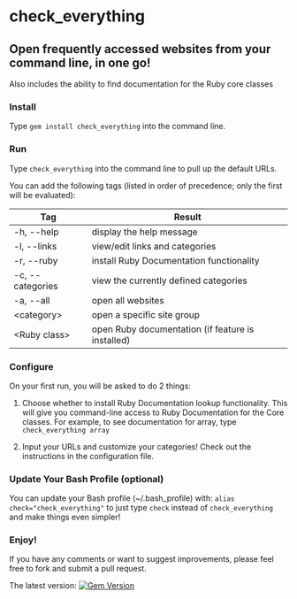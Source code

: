 # check_everything

## Open frequently accessed websites from your command line, in one go!
Also includes the ability to find documentation for the Ruby core classes

### Install

Type `gem install check_everything` into the command line.

### Run

Type `check_everything` into the command line to pull up the default URLs.

You can add the following tags (listed in order of precedence; only the first
will be evaluated):

|   Tag |  Result   |
|-----|-----|
|  \-h, \-\-help         | display the help message                          |
|  \-l, \-\-links        | view/edit links and categories                    |
|  \-r, \-\-ruby         | install Ruby Documentation functionality          |
|  \-c, \-\-categories   | view the currently defined categories             |
|  \-a, \-\-all          | open all websites                                 |
|  &#60;category&#62;    | open a specific site group                        |
|  &#60;Ruby class&#62;  | open Ruby documentation (if feature is installed) |


### Configure

On your first run, you will be asked to do 2 things:

1. Choose whether to install Ruby Documentation lookup functionality. This will
give you command-line access to Ruby Documentation for the Core classes. For
example, to see documentation for array, type `check_everything array`

2. Input your URLs and customize your categories! Check out the instructions in
the configuration file.

### Update Your Bash Profile (optional)

You can update your Bash profile (~/.bash_profile) with:
```alias check="check_everything"```
to just type `check` instead of `check_everything` and make things even simpler!

### Enjoy!

If you have any comments or want to suggest improvements, please feel free to fork
and submit a pull request.

The latest version: [![Gem Version](https://badge.fury.io/rb/check_everything.png)](http://badge.fury.io/rb/check_everything)
